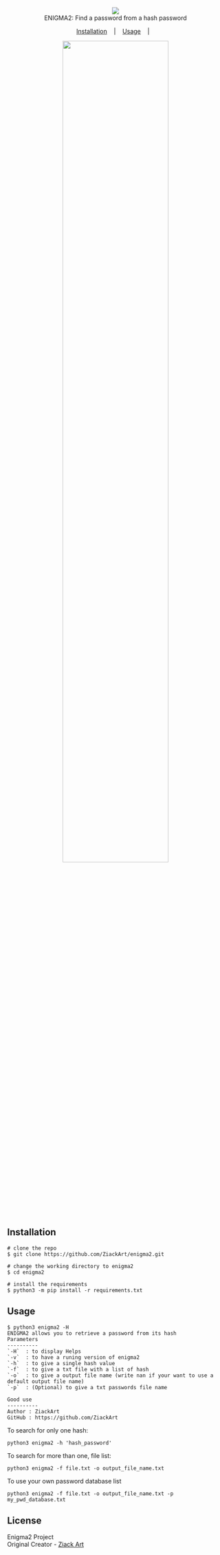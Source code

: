<p align=center>
  <br>
  <a href="https://sherlock-project.github.io/" target="_blank"><img src="https://user-images.githubusercontent.com/27065646/53551960-ae4dff80-3b3a-11e9-9075-cef786c69364.png"/></a>
  <br>
  <span>ENIGMA2: Find a password from a hash password</span>
  <br>
</p>

<p align="center">
  <a href="#installation">Installation</a>
  &nbsp;&nbsp;&nbsp;|&nbsp;&nbsp;&nbsp;
  <a href="#usage">Usage</a>
  &nbsp;&nbsp;&nbsp;|&nbsp;&nbsp;&nbsp;
</p>

<p align="center">
<img width="70%" height="70%" src="https://user-images.githubusercontent.com/27065646/219638267-a5e11090-aa6e-4e77-87f7-0e95f6ad5978.png"/>
</a>
</p>


## Installation

```console
# clone the repo
$ git clone https://github.com/ZiackArt/enigma2.git

# change the working directory to enigma2
$ cd enigma2

# install the requirements
$ python3 -m pip install -r requirements.txt
```

## Usage

```console
$ python3 enigma2 -H
ENIGMA2 allows you to retrieve a password from its hash
Parameters
----------
`-H`  : to display Helps
`-v`  : to have a runing version of enigma2
`-h`  : to give a single hash value
`-f`  : to give a txt file with a list of hash
`-o`  : to give a output file name (write nan if your want to use a default output file name)
`-p`  : (Optional) to give a txt passwords file name

Good use
----------
Author : ZiackArt
GitHub : https://github.com/ZiackArt
```

To search for only one hash:
```
python3 enigma2 -h 'hash_password' 
```

To search for more than one, file list:
```
python3 enigma2 -f file.txt -o output_file_name.txt
```

To use your own password database list
```
python3 enigma2 -f file.txt -o output_file_name.txt -p my_pwd_database.txt
```
## License

Enigma2 Project<br/>
Original Creator - [Ziack Art](https://github.com/ZiackArt)

